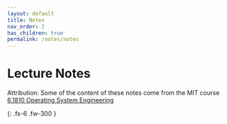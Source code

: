 ```yaml
---
layout: default
title: Notes
nav_order: 2
has_children: true
permalink: /notes/notes
---
```


# Lecture Notes

Attribution: Some of the content of these notes come from the MIT course [6.1810 Operating System Engineering](https://pdos.csail.mit.edu/6.828/2022/schedule.html)

{: .fs-6 .fw-300 }
